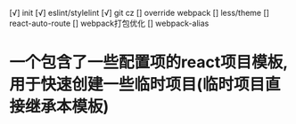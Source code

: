 [√] init
[√] eslint/stylelint
[√] git cz
[] override webpack
[] less/theme
[] react-auto-route
[] webpack打包优化
[] webpack-alias

# 一个包含了一些配置项的react项目模板, 用于快速创建一些临时项目(临时项目直接继承本模板)
